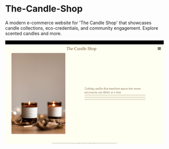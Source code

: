 # The-Candle-Shop
A modern e-commerce website for 'The Candle Shop' that showcases candle collections, eco-credentials, and community engagement. Explore scented candles and more.

<a href='https://trevarious.github.io/Timeless-Wik/' target='_blank' ><img src='the-candle-shop.png' /></a>
